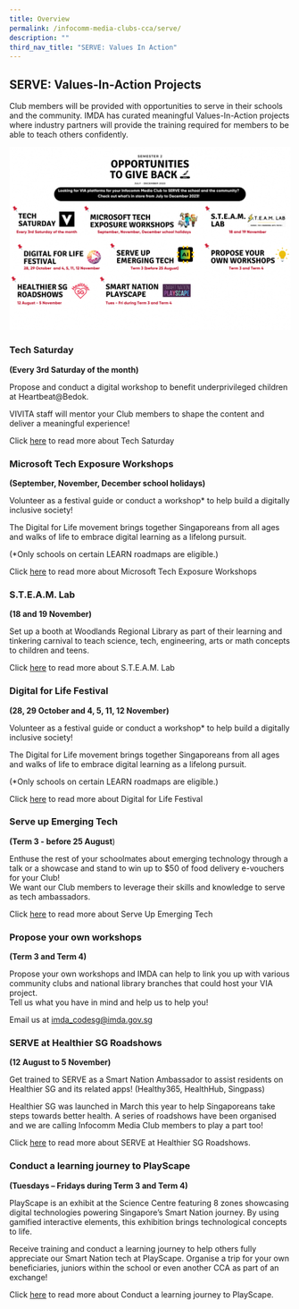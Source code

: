 ```yaml
---
title: Overview
permalink: /infocomm-media-clubs-cca/serve/
description: ""
third_nav_title: "SERVE: Values In Action"
---
```

## SERVE: Values-In-Action Projects

Club members will be provided with opportunities to serve in their schools and the community. IMDA has curated meaningful Values-In-Action projects where industry partners will provide the training required for members to be able to teach others confidently.

![](/images/icmclub/updated%20serve%20sem%202%20round%20u.png)
### Tech Saturday
**(Every 3rd Saturday of the month)**

Propose and conduct a digital workshop to benefit underprivileged children at Heartbeat@Bedok.  

VIVITA staff will mentor your Club members to shape the content and deliver a meaningful experience!  
  
Click [here](https://codesg.imda.gov.sg/infocomm-media-clubs-cca/serve/tech-saturday-2023/) to read more about Tech Saturday
  
### Microsoft Tech Exposure Workshops  
**(September, November, December school holidays)** 
  
Volunteer as a festival guide or conduct a workshop\* to help build a digitally inclusive society!

The Digital for Life movement brings together Singaporeans from all ages and walks of life to embrace digital learning as a lifelong pursuit.  

(\*Only schools on certain LEARN roadmaps are eligible.)  
  
Click [here](https://codesg.imda.gov.sg/infocomm-media-clubs-cca/serve-microsoft-tech-exposure-workshops/) to read more about Microsoft Tech Exposure Workshops  
  
### S.T.E.A.M. Lab  
**(18 and 19 November)**  

Set up a booth at Woodlands Regional Library as part of their learning and tinkering carnival to teach science, tech, engineering, arts or math concepts to children and teens.  
  
Click [here](https://codesg.imda.gov.sg/infocomm-media-clubs-cca/serve-steam-lab/) to read more about S.T.E.A.M. Lab

  
### Digital for Life Festival  
**(28, 29 October and 4, 5, 11, 12 November)**  

Volunteer as a festival guide or conduct a workshop\* to help build a digitally inclusive society!

The Digital for Life movement brings together Singaporeans from all ages and walks of life to embrace digital learning as a lifelong pursuit.  
  
(\*Only schools on certain LEARN roadmaps are eligible.)  
  
Click [here](https://codesg.imda.gov.sg/infocomm-media-clubs-cca/serve-digital-for-life-festival/) to read more about Digital for Life Festival  

### Serve up Emerging Tech  
**(Term 3 - before 25 August**)  
  
Enthuse the rest of your schoolmates about emerging technology through a talk or a showcase and stand to win up to $50 of food delivery e-vouchers for your Club!  
We want our Club members to leverage their skills and knowledge to serve as tech ambassadors.  
  
Click [here](https://codesg.imda.gov.sg/infocomm-media-clubs-cca/serve-up-emerging-tech-2023/) to read more about Serve Up Emerging Tech 

### Propose your own workshops
**(Term 3 and Term 4)**  

Propose your own workshops and IMDA can help to link you up with various community clubs and national library branches that could host your VIA project.  
Tell us what you have in mind and help us to help you!

Email us at [imda_codesg@imda.gov.sg](mailto:imda_codesg@imda.gov.sg)

### SERVE at Healthier SG Roadshows
**(12 August to 5 November)** 

Get trained to SERVE as a Smart Nation Ambassador to assist residents on Healthier SG and its related apps! (Healthy365, HealthHub, Singpass)  
  
Healthier SG was launched in March this year to help Singaporeans take steps towards better health. A series of roadshows have been organised and we are calling Infocomm Media Club members to play a part too!  
  
Click [here](https://codesg.imda.gov.sg/infocomm-media-clubs-cca/serve-healthier-sg-roadshows/) to read more about SERVE at Healthier SG Roadshows.

### Conduct a learning journey to PlayScape
**(Tuesdays – Fridays during Term 3 and Term 4)**

PlayScape is an exhibit at the Science Centre featuring 8 zones showcasing digital technologies powering Singapore’s Smart Nation journey. By using gamified interactive elements, this exhibition brings technological concepts to life.

Receive training and conduct a learning journey to help others fully appreciate our Smart Nation tech at PlayScape. Organise a trip for your own beneficiaries, juniors within the school or even another CCA as part of an exchange!  

Click [here](https://codesg.imda.gov.sg/infocomm-media-clubs-cca/serve-smart-nation-playscape) to read more about Conduct a learning journey to PlayScape.
